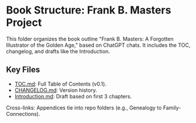 # Book Structure: Frank B. Masters Project

This folder organizes the book outline "Frank B. Masters: A Forgotten Illustrator of the Golden Age," based on ChatGPT chats. It includes the TOC, changelog, and drafts like the Introduction.

## Key Files
- [TOC.md](TOC.md): Full Table of Contents (v0.1).
- [CHANGELOG.md](CHANGELOG.md): Version history.
- [Introduction.md](Introduction.md): Draft based on first 3 chapters.

Cross-links: Appendices tie into repo folders (e.g., Genealogy to Family-Connections).
